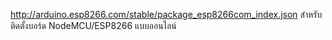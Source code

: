 http://arduino.esp8266.com/stable/package_esp8266com_index.json สำหรับติดตั้งบอร์ด NodeMCU/ESP8266 แบบออนไลน์
